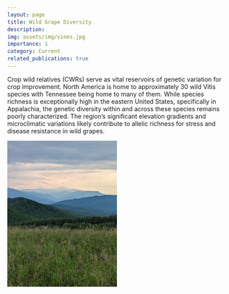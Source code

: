 ```yaml
---
layout: page
title: Wild Grape Diversity
description: 
img: assets/img/vines.jpg
importance: 1
category: Current
related_publications: true
---
```


Crop wild relatives (CWRs) serve as vital reservoirs of genetic variation for crop improvement. North America is home to approximately 30 wild Vitis species  with Tennessee being home to many of them. While species richness is exceptionally high in the eastern United States, specifically in Appalachia, the genetic diversity within and across these species remains poorly characterized. The region’s significant elevation gradients and microclimatic variations likely contribute to allelic richness for stress and disease resistance in wild grapes. 

<img src="../assets/img/brm.jpg" width="50%" height="25%" display="block" margin-left="auto" margin-right="auto" img>
 
